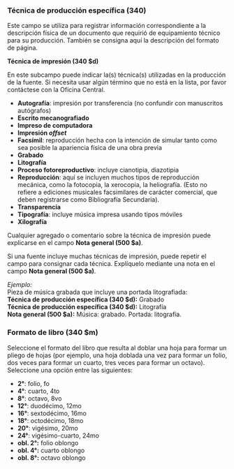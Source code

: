### Técnica de producción específica (340)

Este campo se utiliza para registrar información correspondiente a la descripción física de un documento que requirió de equipamiento técnico para su producción. También se consigna aquí la descripción del formato de página.

**Técnica de impresión (340 $d)**

En este subcampo puede indicar la(s) técnica(s) utilizadas en la producción de la fuente. Si necesita usar algún término que no está en la lista, por favor contáctese con la Oficina Central.

- **Autografía**: impresión por transferencia (no confundir con manuscritos autógrafos)
- **Escrito mecanografiado**
- **Impreso de computadora**
- **Impresión _offset_**  
- **Facsímil**: reproducción hecha con la intención de simular tanto como sea posible la apariencia física de una obra previa
- **Grabado**
- **Litografía**
- **Proceso fotoreproductivo**: incluye cianotipia, diazotipia
- **Reproducción**: aquí se incluyen muchos tipos de reproducción mecánica, como la fotocopia, la xerocopia, la heliografía. (Esto no refiere a ediciones musicales facsimilares de carácter comercial, que deben registrarse como Bibliografía Secundaria).
- **Transparencia**
- **Tipografía**: incluye música impresa usando tipos móviles
- **Xilografía**

Cualquier agregado o comentario sobre la técnica de impresión puede explicarse en el campo **Nota general (500 $a)**.

Si una fuente incluye muchas técnicas de impresión, puede repetir el campo para consignar cada técnica. Explíquelo mediante una nota en el campo **Nota general (500 $a)**.

_Ejemplo:_  
Pieza de música grabada que incluye una portada litografiada:  
**Técnica de producción específica (340 $d):** Grabado  
**Técnica de producción específica (340 $d):** Litografía  
**Nota general (500 $a):** Música: grabado. Portada: litografía.

### Formato de libro (340 $m)

Seleccione el formato del libro que resulta al doblar una hoja para formar un pliego de hojas (por ejemplo, una hoja doblada una vez para formar un folio, dos veces para formar un cuarto, tres veces para formar un octavo). Seleccione una opción entre las siguientes:

- **2°**: folio, fo
- **4°**: cuarto, 4to
- **8°**: octavo, 8vo
- **12°**: duodécimo, 12mo
- **16°**: sextodécimo, 16mo
- **18°**: octodécimo, 18mo
- **20°**: vigésimo, 20mo
- **24°**: vigésimo-cuarto, 24mo
- **obl. 2°:** folio oblongo
- **obl. 4°:** cuarto oblongo
- **obl. 8°:** octavo oblongo